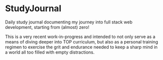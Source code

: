 # StudyJournal

Daily study journal documenting my journey into full stack web development, starting from (almost) zero!

This is a very recent work-in-progress and intended to not only serve as a means of diving deeper into TOP curriculum, but also as a personal training regimen to exercise the grit and endurance needed to keep a sharp mind in a world all too filled with empty distractions.
